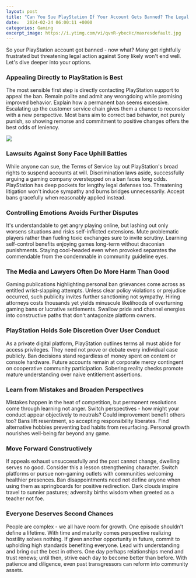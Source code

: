 ```yaml
---
layout: post
title: "Can You Sue PlayStation If Your Account Gets Banned? The Legal Reality"
date:   2024-02-24 06:00:11 +0000
categories: Gaming
excerpt_image: https://i.ytimg.com/vi/qvnR-ybecHc/maxresdefault.jpg
---
```


So your PlayStation account got banned - now what? Many get rightfully frustrated but threatening legal action against Sony likely won't end well. Let's dive deeper into your options.
### Appealing Directly to PlayStation is Best  
The most sensible first step is directly contacting PlayStation support to appeal the ban. Remain polite and admit any wrongdoing while promising improved behavior. Explain how a permanent ban seems excessive. Escalating up the customer service chain gives them a chance to reconsider with a new perspective. Most bans aim to correct bad behavior, not purely punish, so showing remorse and commitment to positive changes offers the best odds of leniency. 

![](https://i.ytimg.com/vi/qvnR-ybecHc/maxresdefault.jpg)
### Lawsuits Against Sony Face Uphill Battles
While anyone can sue, the Terms of Service lay out PlayStation's broad rights to suspend accounts at will. Discrimination laws aside, successfully arguing a gaming company overstepped on a ban faces long odds. PlayStation has deep pockets for lengthy legal defenses too. Threatening litigation won't induce sympathy and burns bridges unnecessarily. Accept bans gracefully when reasonably applied instead.
### Controlling Emotions Avoids Further Disputes
It's understandable to get angry playing online, but lashing out only worsens situations and risks self-inflicted extensions. Mute problematic players rather than fueling toxic exchanges sure to invite scrutiny. Learning self-control benefits enjoying games long-term without draconian punishments. Staying cool-headed even when provoked separates the commendable from the condemnable in community guideline eyes.
### The Media and Lawyers Often Do More Harm Than Good 
Gaming publications highlighting personal ban grievances come across as entitled wrist-slapping attempts. Unless clear policy violations or prejudice occurred, such publicity invites further sanctioning not sympathy. Hiring attorneys costs thousands yet yields minuscule likelihoods of overturning gaming bans or lucrative settlements. Swallow pride and channel energies into constructive paths that don't antagonize platform owners.
### PlayStation Holds Sole Discretion Over User Conduct
As a private digital platform, PlayStation outlines terms all must abide for access privileges. They need not prove or debate every individual case publicly. Ban decisions stand regardless of money spent on content or console hardware. Future accounts remain at corporate mercy contingent on cooperative community participation. Sobering reality checks promote mature understanding over naive entitlement assertions.
### Learn from Mistakes and Broaden Perspectives  
Mistakes happen in the heat of competition, but permanent resolutions come through learning not anger. Switch perspectives - how might your conduct appear objectively to neutrals? Could improvement benefit others too? Bans lift resentment, so accepting responsibility liberates. Find alternative hobbies preventing bad habits from resurfacing. Personal growth nourishes well-being far beyond any game.
### Move Forward Constructively  
If appeals exhaust unsuccessfully and the past cannot change, dwelling serves no good. Consider this a lesson strengthening character. Switch platforms or pursue non-gaming outlets with communities welcoming healthier presences. Ban disappointments need not define anyone when using them as springboards for positive redirection. Dark clouds inspire travel to sunnier pastures; adversity births wisdom when greeted as a teacher not foe.
### Everyone Deserves Second Chances
People are complex - we all have room for growth. One episode shouldn't define a lifetime. With time and maturity comes perspective realizing hostility solves nothing. If given another opportunity in future, commit to upholding high standards benefiting everyone. Lead with understanding and bring out the best in others. One day perhaps relationships mend and trust renews; until then, strive each day to become better than before. With patience and diligence, even past transgressors can reform into community assets.